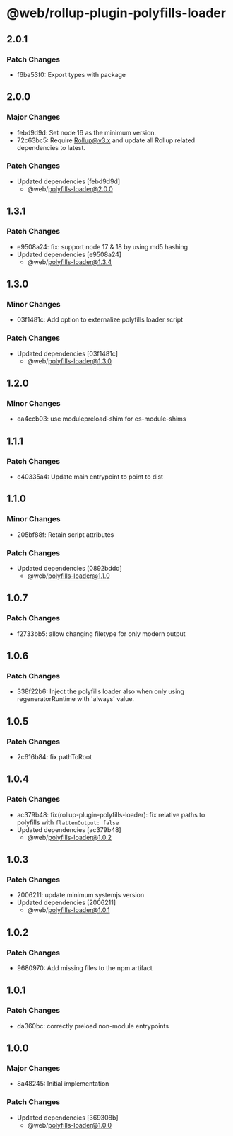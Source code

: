 # @web/rollup-plugin-polyfills-loader

## 2.0.1

### Patch Changes

- f6ba53f0: Export types with package

## 2.0.0

### Major Changes

- febd9d9d: Set node 16 as the minimum version.
- 72c63bc5: Require Rollup@v3.x and update all Rollup related dependencies to latest.

### Patch Changes

- Updated dependencies [febd9d9d]
  - @web/polyfills-loader@2.0.0

## 1.3.1

### Patch Changes

- e9508a24: fix: support node 17 & 18 by using md5 hashing
- Updated dependencies [e9508a24]
  - @web/polyfills-loader@1.3.4

## 1.3.0

### Minor Changes

- 03f1481c: Add option to externalize polyfills loader script

### Patch Changes

- Updated dependencies [03f1481c]
  - @web/polyfills-loader@1.3.0

## 1.2.0

### Minor Changes

- ea4ccb03: use modulepreload-shim for es-module-shims

## 1.1.1

### Patch Changes

- e40335a4: Update main entrypoint to point to dist

## 1.1.0

### Minor Changes

- 205bf88f: Retain script attributes

### Patch Changes

- Updated dependencies [0892bddd]
  - @web/polyfills-loader@1.1.0

## 1.0.7

### Patch Changes

- f2733bb5: allow changing filetype for only modern output

## 1.0.6

### Patch Changes

- 338f22b6: Inject the polyfills loader also when only using regeneratorRuntime with 'always' value.

## 1.0.5

### Patch Changes

- 2c616b84: fix pathToRoot

## 1.0.4

### Patch Changes

- ac379b48: fix(rollup-plugin-polyfills-loader): fix relative paths to polyfills with `flattenOutput: false`
- Updated dependencies [ac379b48]
  - @web/polyfills-loader@1.0.2

## 1.0.3

### Patch Changes

- 2006211: update minimum systemjs version
- Updated dependencies [2006211]
  - @web/polyfills-loader@1.0.1

## 1.0.2

### Patch Changes

- 9680970: Add missing files to the npm artifact

## 1.0.1

### Patch Changes

- da360bc: correctly preload non-module entrypoints

## 1.0.0

### Major Changes

- 8a48245: Initial implementation

### Patch Changes

- Updated dependencies [369308b]
  - @web/polyfills-loader@1.0.0
